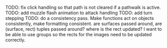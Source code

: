 TODO: fix click handling so that path is not cleared if a pathwalk is active.
TODO: add muzzle flash animation to attack handling
TODO: add turn stepping
TODO: do a consistency pass. Make functions act on objects consistently, make formatting consistent. are surfaces passed around, are (surface, rect) tuples passed around? where is the rect updated? I want to be able to use groups so the rects for the images need to be updated correctly.
